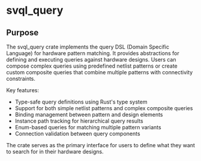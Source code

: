 # svql_query

## Purpose

The svql_query crate implements the query DSL (Domain Specific Language) for hardware pattern matching. It provides abstractions for defining and executing queries against hardware designs. Users can compose complex queries using predefined netlist patterns or create custom composite queries that combine multiple patterns with connectivity constraints.

Key features:
- Type-safe query definitions using Rust's type system
- Support for both simple netlist patterns and complex composite queries
- Binding management between pattern and design elements
- Instance path tracking for hierarchical query results
- Enum-based queries for matching multiple pattern variants
- Connection validation between query components

The crate serves as the primary interface for users to define what they want to search for in their hardware designs.